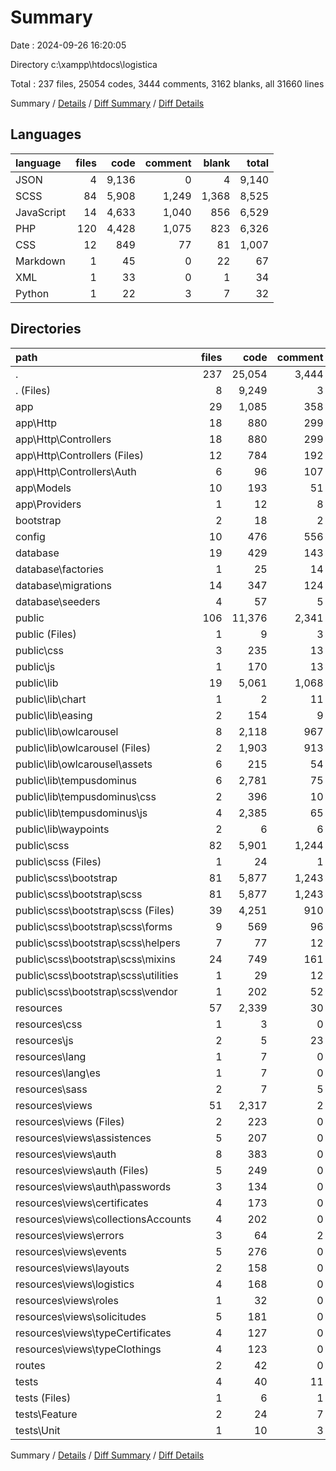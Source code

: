 # Summary

Date : 2024-09-26 16:20:05

Directory c:\\xampp\\htdocs\\logistica

Total : 237 files,  25054 codes, 3444 comments, 3162 blanks, all 31660 lines

Summary / [Details](details.md) / [Diff Summary](diff.md) / [Diff Details](diff-details.md)

## Languages
| language | files | code | comment | blank | total |
| :--- | ---: | ---: | ---: | ---: | ---: |
| JSON | 4 | 9,136 | 0 | 4 | 9,140 |
| SCSS | 84 | 5,908 | 1,249 | 1,368 | 8,525 |
| JavaScript | 14 | 4,633 | 1,040 | 856 | 6,529 |
| PHP | 120 | 4,428 | 1,075 | 823 | 6,326 |
| CSS | 12 | 849 | 77 | 81 | 1,007 |
| Markdown | 1 | 45 | 0 | 22 | 67 |
| XML | 1 | 33 | 0 | 1 | 34 |
| Python | 1 | 22 | 3 | 7 | 32 |

## Directories
| path | files | code | comment | blank | total |
| :--- | ---: | ---: | ---: | ---: | ---: |
| . | 237 | 25,054 | 3,444 | 3,162 | 31,660 |
| . (Files) | 8 | 9,249 | 3 | 36 | 9,288 |
| app | 29 | 1,085 | 358 | 244 | 1,687 |
| app\\Http | 18 | 880 | 299 | 176 | 1,355 |
| app\\Http\\Controllers | 18 | 880 | 299 | 176 | 1,355 |
| app\\Http\\Controllers (Files) | 12 | 784 | 192 | 134 | 1,110 |
| app\\Http\\Controllers\\Auth | 6 | 96 | 107 | 42 | 245 |
| app\\Models | 10 | 193 | 51 | 63 | 307 |
| app\\Providers | 1 | 12 | 8 | 5 | 25 |
| bootstrap | 2 | 18 | 2 | 5 | 25 |
| config | 10 | 476 | 556 | 191 | 1,223 |
| database | 19 | 429 | 143 | 84 | 656 |
| database\\factories | 1 | 25 | 14 | 6 | 45 |
| database\\migrations | 14 | 347 | 124 | 61 | 532 |
| database\\seeders | 4 | 57 | 5 | 17 | 79 |
| public | 106 | 11,376 | 2,341 | 2,296 | 16,013 |
| public (Files) | 1 | 9 | 3 | 6 | 18 |
| public\\css | 3 | 235 | 13 | 51 | 299 |
| public\\js | 1 | 170 | 13 | 30 | 213 |
| public\\lib | 19 | 5,061 | 1,068 | 846 | 6,975 |
| public\\lib\\chart | 1 | 2 | 11 | 1 | 14 |
| public\\lib\\easing | 2 | 154 | 9 | 8 | 171 |
| public\\lib\\owlcarousel | 8 | 2,118 | 967 | 489 | 3,574 |
| public\\lib\\owlcarousel (Files) | 2 | 1,903 | 913 | 467 | 3,283 |
| public\\lib\\owlcarousel\\assets | 6 | 215 | 54 | 22 | 291 |
| public\\lib\\tempusdominus | 6 | 2,781 | 75 | 347 | 3,203 |
| public\\lib\\tempusdominus\\css | 2 | 396 | 10 | 8 | 414 |
| public\\lib\\tempusdominus\\js | 4 | 2,385 | 65 | 339 | 2,789 |
| public\\lib\\waypoints | 2 | 6 | 6 | 1 | 13 |
| public\\scss | 82 | 5,901 | 1,244 | 1,363 | 8,508 |
| public\\scss (Files) | 1 | 24 | 1 | 21 | 46 |
| public\\scss\\bootstrap | 81 | 5,877 | 1,243 | 1,342 | 8,462 |
| public\\scss\\bootstrap\\scss | 81 | 5,877 | 1,243 | 1,342 | 8,462 |
| public\\scss\\bootstrap\\scss (Files) | 39 | 4,251 | 910 | 1,001 | 6,162 |
| public\\scss\\bootstrap\\scss\\forms | 9 | 569 | 96 | 114 | 779 |
| public\\scss\\bootstrap\\scss\\helpers | 7 | 77 | 12 | 19 | 108 |
| public\\scss\\bootstrap\\scss\\mixins | 24 | 749 | 161 | 142 | 1,052 |
| public\\scss\\bootstrap\\scss\\utilities | 1 | 29 | 12 | 7 | 48 |
| public\\scss\\bootstrap\\scss\\vendor | 1 | 202 | 52 | 59 | 313 |
| resources | 57 | 2,339 | 30 | 279 | 2,648 |
| resources\\css | 1 | 3 | 0 | 0 | 3 |
| resources\\js | 2 | 5 | 23 | 9 | 37 |
| resources\\lang | 1 | 7 | 0 | 2 | 9 |
| resources\\lang\\es | 1 | 7 | 0 | 2 | 9 |
| resources\\sass | 2 | 7 | 5 | 5 | 17 |
| resources\\views | 51 | 2,317 | 2 | 263 | 2,582 |
| resources\\views (Files) | 2 | 223 | 0 | 26 | 249 |
| resources\\views\\assistences | 5 | 207 | 0 | 14 | 221 |
| resources\\views\\auth | 8 | 383 | 0 | 55 | 438 |
| resources\\views\\auth (Files) | 5 | 249 | 0 | 25 | 274 |
| resources\\views\\auth\\passwords | 3 | 134 | 0 | 30 | 164 |
| resources\\views\\certificates | 4 | 173 | 0 | 11 | 184 |
| resources\\views\\collectionsAccounts | 4 | 202 | 0 | 27 | 229 |
| resources\\views\\errors | 3 | 64 | 2 | 14 | 80 |
| resources\\views\\events | 5 | 276 | 0 | 14 | 290 |
| resources\\views\\layouts | 2 | 158 | 0 | 29 | 187 |
| resources\\views\\logistics | 4 | 168 | 0 | 13 | 181 |
| resources\\views\\roles | 1 | 32 | 0 | 4 | 36 |
| resources\\views\\solicitudes | 5 | 181 | 0 | 25 | 206 |
| resources\\views\\typeCertificates | 4 | 127 | 0 | 16 | 143 |
| resources\\views\\typeClothings | 4 | 123 | 0 | 15 | 138 |
| routes | 2 | 42 | 0 | 9 | 51 |
| tests | 4 | 40 | 11 | 18 | 69 |
| tests (Files) | 1 | 6 | 1 | 4 | 11 |
| tests\\Feature | 2 | 24 | 7 | 10 | 41 |
| tests\\Unit | 1 | 10 | 3 | 4 | 17 |

Summary / [Details](details.md) / [Diff Summary](diff.md) / [Diff Details](diff-details.md)